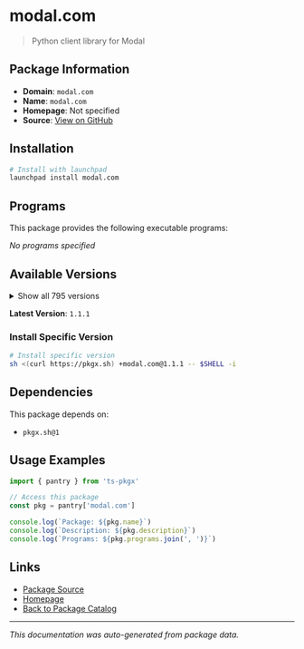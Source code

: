 # modal.com

> Python client library for Modal

## Package Information

- **Domain**: `modal.com`
- **Name**: `modal.com`
- **Homepage**: Not specified
- **Source**: [View on GitHub](https://github.com/pkgxdev/pantry/tree/main/projects/modal.com/package.yml)

## Installation

```bash
# Install with launchpad
launchpad install modal.com
```

## Programs

This package provides the following executable programs:

*No programs specified*

## Available Versions

<details>
<summary>Show all 795 versions</summary>

- `1.1.1`, `1.1.0`, `1.0.5`, `1.0.4`, `1.0.3`
- `1.0.2`, `1.0.1`, `1.0.0`, `0.77.0`, `0.76.5`
- `0.76.4`, `0.76.3`, `0.76.2`, `0.76.1`, `0.76.0`
- `0.75.8`, `0.75.7`, `0.75.6`, `0.75.5`, `0.75.4`
- `0.75.3`, `0.75.2`, `0.75.1`, `0.75.0`, `0.74.63`
- `0.74.62`, `0.74.61`, `0.74.60`, `0.74.59`, `0.74.58`
- `0.74.57`, `0.74.56`, `0.74.55`, `0.74.54`, `0.74.53`
- `0.74.52`, `0.74.51`, `0.74.50`, `0.74.49`, `0.74.48`
- `0.74.47`, `0.74.46`, `0.74.45`, `0.74.44`, `0.74.43`
- `0.74.42`, `0.74.41`, `0.74.40`, `0.74.39`, `0.74.38`
- `0.74.37`, `0.74.36`, `0.74.35`, `0.74.34`, `0.74.33`
- `0.74.32`, `0.74.31`, `0.74.30`, `0.74.29`, `0.74.28`
- `0.74.27`, `0.74.26`, `0.74.25`, `0.74.24`, `0.74.23`
- `0.74.22`, `0.74.21`, `0.74.20`, `0.74.19`, `0.74.18`
- `0.74.17`, `0.74.16`, `0.74.15`, `0.74.14`, `0.74.13`
- `0.74.12`, `0.74.11`, `0.74.10`, `0.74.9`, `0.74.8`
- `0.74.7`, `0.74.6`, `0.74.5`, `0.74.4`, `0.74.3`
- `0.74.2`, `0.74.1`, `0.74.0`, `0.73.173`, `0.73.172`
- `0.73.171`, `0.73.170`, `0.73.169`, `0.73.168`, `0.73.167`
- `0.73.166`, `0.73.165`, `0.73.164`, `0.73.163`, `0.73.162`
- `0.73.161`, `0.73.160`, `0.73.159`, `0.73.158`, `0.73.157`
- `0.73.156`, `0.73.155`, `0.73.154`, `0.73.153`, `0.73.152`
- `0.73.151`, `0.73.150`, `0.73.149`, `0.73.148`, `0.73.147`
- `0.73.146`, `0.73.145`, `0.73.144`, `0.73.143`, `0.73.142`
- `0.73.141`, `0.73.140`, `0.73.139`, `0.73.138`, `0.73.137`
- `0.73.136`, `0.73.135`, `0.73.134`, `0.73.133`, `0.73.132`
- `0.73.131`, `0.73.130`, `0.73.129`, `0.73.128`, `0.73.127`
- `0.73.126`, `0.73.125`, `0.73.124`, `0.73.123`, `0.73.122`
- `0.73.121`, `0.73.120`, `0.73.119`, `0.73.118`, `0.73.117`
- `0.73.116`, `0.73.115`, `0.73.114`, `0.73.113`, `0.73.112`
- `0.73.111`, `0.73.110`, `0.73.109`, `0.73.108`, `0.73.107`
- `0.73.106`, `0.73.105`, `0.73.104`, `0.73.103`, `0.73.102`
- `0.73.101`, `0.73.100`, `0.73.99`, `0.73.98`, `0.73.97`
- `0.73.96`, `0.73.95`, `0.73.94`, `0.73.93`, `0.73.92`
- `0.73.91`, `0.73.90`, `0.73.89`, `0.73.88`, `0.73.87`
- `0.73.86`, `0.73.85`, `0.73.84`, `0.73.83`, `0.73.82`
- `0.73.81`, `0.73.80`, `0.73.79`, `0.73.78`, `0.73.77`
- `0.73.76`, `0.73.75`, `0.73.74`, `0.73.73`, `0.73.72`
- `0.73.71`, `0.73.70`, `0.73.69`, `0.73.68`, `0.73.67`
- `0.73.66`, `0.73.65`, `0.73.64`, `0.73.63`, `0.73.62`
- `0.73.61`, `0.73.60`, `0.73.59`, `0.73.58`, `0.73.57`
- `0.73.56`, `0.73.55`, `0.73.54`, `0.73.53`, `0.73.52`
- `0.73.51`, `0.73.50`, `0.73.49`, `0.73.48`, `0.73.47`
- `0.73.46`, `0.73.45`, `0.73.44`, `0.73.43`, `0.73.42`
- `0.73.41`, `0.73.40`, `0.73.39`, `0.73.38`, `0.73.37`
- `0.73.36`, `0.73.35`, `0.73.34`, `0.73.33`, `0.73.32`
- `0.73.31`, `0.73.30`, `0.73.29`, `0.73.28`, `0.73.27`
- `0.73.26`, `0.73.25`, `0.73.24`, `0.73.23`, `0.73.22`
- `0.73.21`, `0.73.20`, `0.73.19`, `0.73.18`, `0.73.17`
- `0.73.16`, `0.73.15`, `0.73.14`, `0.73.13`, `0.73.12`
- `0.73.11`, `0.73.10`, `0.73.9`, `0.73.8`, `0.73.7`
- `0.73.6`, `0.73.5`, `0.73.4`, `0.73.3`, `0.73.2`
- `0.73.1`, `0.73.0`, `0.72.58`, `0.72.57`, `0.72.56`
- `0.72.55`, `0.72.54`, `0.72.53`, `0.72.52`, `0.72.51`
- `0.72.50`, `0.72.49`, `0.72.48`, `0.72.47`, `0.72.46`
- `0.72.45`, `0.72.44`, `0.72.43`, `0.72.42`, `0.72.41`
- `0.72.40`, `0.72.39`, `0.72.38`, `0.72.37`, `0.72.36`
- `0.72.35`, `0.72.34`, `0.72.33`, `0.72.32`, `0.72.31`
- `0.72.30`, `0.72.29`, `0.72.28`, `0.72.27`, `0.72.26`
- `0.72.25`, `0.72.24`, `0.72.23`, `0.72.22`, `0.72.21`
- `0.72.20`, `0.72.19`, `0.72.18`, `0.72.17`, `0.72.16`
- `0.72.15`, `0.72.14`, `0.72.13`, `0.72.12`, `0.72.11`
- `0.72.10`, `0.72.9`, `0.72.8`, `0.72.7`, `0.72.6`
- `0.72.5`, `0.72.4`, `0.72.3`, `0.72.2`, `0.72.1`
- `0.72.0`, `0.71.13`, `0.71.12`, `0.71.11`, `0.71.10`
- `0.71.9`, `0.71.8`, `0.71.7`, `0.71.6`, `0.71.5`
- `0.71.4`, `0.71.3`, `0.71.2`, `0.71.1`, `0.71.0`
- `0.70.7`, `0.70.6`, `0.70.5`, `0.70.4`, `0.70.3`
- `0.70.2`, `0.70.1`, `0.70.0`, `0.69.2`, `0.69.1`
- `0.69.0`, `0.68.55`, `0.68.54`, `0.68.53`, `0.68.52`
- `0.68.51`, `0.68.50`, `0.68.49`, `0.68.48`, `0.68.47`
- `0.68.46`, `0.68.45`, `0.68.44`, `0.68.43`, `0.68.42`
- `0.68.41`, `0.68.40`, `0.68.39`, `0.68.38`, `0.68.37`
- `0.68.36`, `0.68.35`, `0.68.34`, `0.68.33`, `0.68.32`
- `0.68.31`, `0.68.30`, `0.68.29`, `0.68.28`, `0.68.27`
- `0.68.26`, `0.68.25`, `0.68.24`, `0.68.23`, `0.68.22`
- `0.68.21`, `0.68.20`, `0.68.19`, `0.68.18`, `0.68.17`
- `0.68.16`, `0.68.15`, `0.68.14`, `0.68.13`, `0.68.12`
- `0.68.11`, `0.68.10`, `0.68.9`, `0.68.8`, `0.68.7`
- `0.68.6`, `0.68.5`, `0.68.4`, `0.68.3`, `0.68.2`
- `0.68.1`, `0.68.0`, `0.67.47`, `0.67.46`, `0.67.45`
- `0.67.44`, `0.67.43`, `0.67.42`, `0.67.41`, `0.67.40`
- `0.67.39`, `0.67.38`, `0.67.37`, `0.67.36`, `0.67.35`
- `0.67.34`, `0.67.33`, `0.67.32`, `0.67.31`, `0.67.30`
- `0.67.29`, `0.67.28`, `0.67.27`, `0.67.26`, `0.67.25`
- `0.67.24`, `0.67.23`, `0.67.22`, `0.67.21`, `0.67.20`
- `0.67.19`, `0.67.18`, `0.67.17`, `0.67.16`, `0.67.15`
- `0.67.14`, `0.67.13`, `0.67.12`, `0.67.11`, `0.67.10`
- `0.67.9`, `0.67.8`, `0.67.7`, `0.67.6`, `0.67.5`
- `0.67.4`, `0.67.3`, `0.67.2`, `0.67.1`, `0.67.0`
- `0.66.52`, `0.66.51`, `0.66.50`, `0.66.49`, `0.66.48`
- `0.66.47`, `0.66.46`, `0.66.45`, `0.66.44`, `0.66.43`
- `0.66.42`, `0.66.41`, `0.66.40`, `0.66.39`, `0.66.38`
- `0.66.37`, `0.66.36`, `0.66.35`, `0.66.34`, `0.66.33`
- `0.66.32`, `0.66.31`, `0.66.30`, `0.66.29`, `0.66.28`
- `0.66.27`, `0.66.26`, `0.66.25`, `0.66.24`, `0.66.23`
- `0.66.22`, `0.66.21`, `0.66.20`, `0.66.19`, `0.66.18`
- `0.66.17`, `0.66.16`, `0.66.15`, `0.66.14`, `0.66.13`
- `0.66.12`, `0.66.11`, `0.66.10`, `0.66.9`, `0.66.8`
- `0.66.7`, `0.66.6`, `0.66.5`, `0.66.4`, `0.66.3`
- `0.66.2`, `0.66.1`, `0.66.0`, `0.65.66`, `0.65.65`
- `0.65.64`, `0.65.63`, `0.65.62`, `0.65.61`, `0.65.60`
- `0.65.59`, `0.65.58`, `0.65.57`, `0.65.56`, `0.65.55`
- `0.65.54`, `0.65.53`, `0.65.52`, `0.65.51`, `0.65.50`
- `0.65.49`, `0.65.48`, `0.65.47`, `0.65.46`, `0.65.45`
- `0.65.44`, `0.65.43`, `0.65.42`, `0.65.41`, `0.65.40`
- `0.65.39`, `0.65.38`, `0.65.37`, `0.65.36`, `0.65.35`
- `0.65.34`, `0.65.33`, `0.65.32`, `0.65.31`, `0.65.30`
- `0.65.29`, `0.65.28`, `0.65.27`, `0.65.26`, `0.65.25`
- `0.65.24`, `0.65.23`, `0.65.22`, `0.65.21`, `0.65.20`
- `0.65.19`, `0.65.18`, `0.65.17`, `0.65.16`, `0.65.15`
- `0.65.14`, `0.65.13`, `0.65.12`, `0.65.11`, `0.65.10`
- `0.65.9`, `0.65.8`, `0.65.7`, `0.65.6`, `0.65.5`
- `0.65.4`, `0.65.3`, `0.65.2`, `0.65.1`, `0.65.0`
- `0.64.235`, `0.64.234`, `0.64.233`, `0.64.232`, `0.64.231`
- `0.64.230`, `0.64.229`, `0.64.228`, `0.64.227`, `0.64.226`
- `0.64.225`, `0.64.224`, `0.64.223`, `0.64.222`, `0.64.221`
- `0.64.220`, `0.64.219`, `0.64.218`, `0.64.217`, `0.64.216`
- `0.64.215`, `0.64.214`, `0.64.213`, `0.64.212`, `0.64.211`
- `0.64.210`, `0.64.209`, `0.64.208`, `0.64.207`, `0.64.206`
- `0.64.205`, `0.64.204`, `0.64.203`, `0.64.202`, `0.64.201`
- `0.64.200`, `0.64.199`, `0.64.198`, `0.64.197`, `0.64.196`
- `0.64.195`, `0.64.194`, `0.64.193`, `0.64.192`, `0.64.191`
- `0.64.190`, `0.64.189`, `0.64.188`, `0.64.187`, `0.64.186`
- `0.64.185`, `0.64.184`, `0.64.183`, `0.64.182`, `0.64.181`
- `0.64.180`, `0.64.178`, `0.64.177`, `0.64.176`, `0.64.175`
- `0.64.174`, `0.64.173`, `0.64.172`, `0.64.171`, `0.64.170`
- `0.64.169`, `0.64.168`, `0.64.167`, `0.64.166`, `0.64.165`
- `0.64.164`, `0.64.163`, `0.64.162`, `0.64.161`, `0.64.160`
- `0.64.159`, `0.64.158`, `0.64.157`, `0.64.156`, `0.64.155`
- `0.64.154`, `0.64.153`, `0.64.152`, `0.64.151`, `0.64.150`
- `0.64.149`, `0.64.148`, `0.64.147`, `0.64.146`, `0.64.145`
- `0.64.144`, `0.64.143`, `0.64.142`, `0.64.141`, `0.64.140`
- `0.64.139`, `0.64.138`, `0.64.137`, `0.64.136`, `0.64.135`
- `0.64.134`, `0.64.133`, `0.64.132`, `0.64.131`, `0.64.130`
- `0.64.129`, `0.64.128`, `0.64.127`, `0.64.126`, `0.64.125`
- `0.64.124`, `0.64.123`, `0.64.122`, `0.64.121`, `0.64.120`
- `0.64.119`, `0.64.118`, `0.64.117`, `0.64.116`, `0.64.115`
- `0.64.114`, `0.64.113`, `0.64.112`, `0.64.111`, `0.64.110`
- `0.64.109`, `0.64.108`, `0.64.107`, `0.64.106`, `0.64.105`
- `0.64.104`, `0.64.103`, `0.64.102`, `0.64.101`, `0.64.100`
- `0.64.99`, `0.64.98`, `0.64.97`, `0.64.96`, `0.64.95`
- `0.64.94`, `0.64.93`, `0.64.92`, `0.64.91`, `0.64.90`
- `0.64.89`, `0.64.88`, `0.64.87`, `0.64.86`, `0.64.85`
- `0.64.84`, `0.64.82`, `0.64.79`, `0.64.78`, `0.64.77`
- `0.64.76`, `0.64.75`, `0.64.74`, `0.64.73`, `0.64.72`
- `0.64.71`, `0.64.70`, `0.64.69`, `0.64.68`, `0.64.67`
- `0.64.66`, `0.64.65`, `0.64.64`, `0.64.63`, `0.64.62`
- `0.64.61`, `0.64.60`, `0.64.59`, `0.64.58`, `0.64.57`
- `0.64.56`, `0.64.55`, `0.64.54`, `0.64.53`, `0.64.52`
- `0.64.51`, `0.64.50`, `0.64.49`, `0.64.48`, `0.64.47`
- `0.64.46`, `0.64.45`, `0.64.44`, `0.64.43`, `0.64.42`
- `0.64.41`, `0.64.40`, `0.64.39`, `0.64.38`, `0.64.37`
- `0.64.36`, `0.64.35`, `0.64.34`, `0.64.33`, `0.64.32`
- `0.64.31`, `0.64.30`, `0.64.29`, `0.64.28`, `0.64.27`
- `0.64.26`, `0.64.25`, `0.64.24`, `0.64.23`, `0.64.22`
- `0.64.21`, `0.64.20`, `0.64.19`, `0.64.18`, `0.64.17`
- `0.64.16`, `0.64.15`, `0.64.14`, `0.64.13`, `0.64.12`
- `0.64.11`, `0.64.10`, `0.64.9`, `0.64.8`, `0.64.7`

</details>

**Latest Version**: `1.1.1`

### Install Specific Version

```bash
# Install specific version
sh <(curl https://pkgx.sh) +modal.com@1.1.1 -- $SHELL -i
```

## Dependencies

This package depends on:

- `pkgx.sh@1`

## Usage Examples

```typescript
import { pantry } from 'ts-pkgx'

// Access this package
const pkg = pantry['modal.com']

console.log(`Package: ${pkg.name}`)
console.log(`Description: ${pkg.description}`)
console.log(`Programs: ${pkg.programs.join(', ')}`)
```

## Links

- [Package Source](https://github.com/pkgxdev/pantry/tree/main/projects/modal.com/package.yml)
- [Homepage](#)
- [Back to Package Catalog](../../package-catalog.md)

---

*This documentation was auto-generated from package data.*
